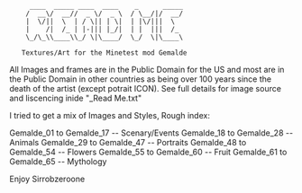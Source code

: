          ____  _____ ____  ____    _      _____
        /  __\/  __//  _ \/  _ \  / \__/|/  __/
        |  \/||  \  | / \|| | \|  | |\/|||  \  
        |    /|  /_ | |-||| |_/|  | |  |||  /_ 
        \_/\_\\____\\_/ \|\____/  \_/  \|\____\
		
       Textures/Art for the Minetest mod Gemalde		

All Images and frames are in the Public Domain for the US and
most are in the Public Domain in other countries as being over 
100 years since the death of the artist (except potrait ICON). 
See full details for image source and liscencing inide "_Read Me.txt"

I tried to get a mix of Images and Styles, Rough index:

Gemalde_01 to Gemalde_17 -- Scenary/Events
Gemalde_18 to Gemalde_28 -- Animals
Gemalde_29 to Gemalde_47 -- Portraits
Gemalde_48 to Gemalde_54 -- Flowers
Gemalde_55 to Gemalde_60 -- Fruit
Gemalde_61 to Gemalde_65 -- Mythology

Enjoy Sirrobzeroone
